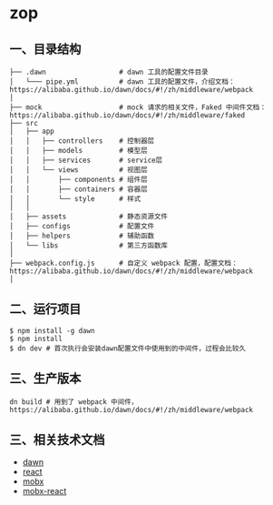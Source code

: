 # zop

## 一、目录结构

```
├── .dawn                  # dawn 工具的配置文件目录
│   └─── pipe.yml          # dawn 工具的配置文件，介绍文档：https://alibaba.github.io/dawn/docs/#!/zh/middleware/webpack
│
├── mock                   # mock 请求的相关文件，Faked 中间件文档：https://alibaba.github.io/dawn/docs/#!/zh/middleware/faked
├── src
│   ├── app
│   │   ├── controllers    # 控制器层
│   │   ├── models         # 模型层
│   │   ├── services       # service层
│   │   └── views          # 视图层
│   │       ├── components # 组件层
│   │       ├── containers # 容器层
│   │       └── style      # 样式
│   │
│   ├── assets             # 静态资源文件
│   ├── configs            # 配置文件
│   ├── helpers            # 辅助函数
│   └── libs               # 第三方函数库
│ 
├── webpack.config.js      # 自定义 webpack 配置，配置文档：https://alibaba.github.io/dawn/docs/#!/zh/middleware/webpack
│
```

## 二、运行项目

```
$ npm install -g dawn
$ npm install
$ dn dev # 首次执行会安装dawn配置文件中使用到的中间件，过程会比较久
```

## 三、生产版本

```
dn build # 用到了 webpack 中间件，https://alibaba.github.io/dawn/docs/#!/zh/middleware/webpack
```

## 三、相关技术文档
 - [dawn](https://alibaba.github.io/dawn/)
 - [react](https://doc.react-china.org)
 - [mobx](https://cn.mobx.js.org)
 - [mobx-react](https://www.npmjs.com/package/mobx-react)
